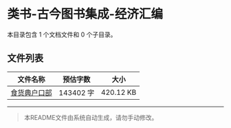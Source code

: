# 类书-古今图书集成-经济汇编

本目录包含 1 个文档文件和 0 个子目录。

## 文件列表

| 文件名称 | 预估字数 | 大小 |
|---------|---------|------|
| [食货典户口部](子藏/类书/类书-古今图书集成-经济汇编/食货典户口部.md) | 143402 字 | 420.12 KB |

---

> 本README文件由系统自动生成，请勿手动修改。

